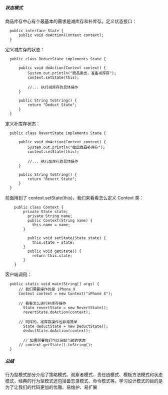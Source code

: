 ##### 状态模式
商品库存中心有个最基本的需求是减库存和补库存，定义状态接口：

      public interface State {
          public void doAction(Context context);
      }
定义减库存的状态：

      public class DeductState implements State {

          public void doAction(Context context) {
              System.out.println("商品卖出，准备减库存");
              context.setState(this);

              //... 执行减库存的具体操作
          }

          public String toString() {
              return "Deduct State";
          }
      } 
定义补库存状态：

      public class RevertState implements State {

          public void doAction(Context context) {
              System.out.println("给此商品补库存");
              context.setState(this);

              //... 执行加库存的具体操作
          }

          public String toString() {
              return "Revert State";
          }
      }
前面用到了 context.setState(this)，我们来看看怎么定义 Context 类：

        public class Context {
            private State state;
              private String name;
              public Context(String name) {
                this.name = name;
            }

              public void setState(State state) {
                this.state = state;
            }
              public void getState() {
                return this.state;
            }
        }
客户端调用：

      public static void main(String[] args) {
          // 我们需要操作的是 iPhone X
          Context context = new Context("iPhone X");

          // 看看怎么进行补库存操作
            State revertState = new RevertState();
            revertState.doAction(context);

          // 同样的，减库存操作也非常简单
            State deductState = new DeductState();
            deductState.doAction(context);

            // 如果需要我们可以获取当前的状态
          // context.getState().toString();
      }

##### 总结
行为型模式部分介绍了策略模式、观察者模式、责任链模式、模板方法模式和状态模式，经典的行为型模式还包括备忘录模式、命令模式等。学习设计模式的目的是为了让我们的代码更加的优雅、易维护、易扩展
